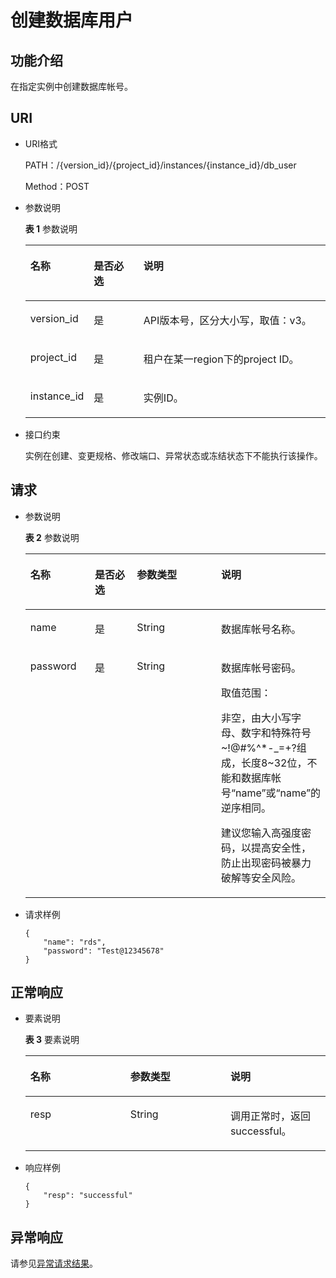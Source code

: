 # 创建数据库用户<a name="rds_06_0010"></a>

## 功能介绍<a name="section4850156117316"></a>

在指定实例中创建数据库帐号。

## URI<a name="section28961517113719"></a>

-   URI格式

    PATH：/\{version\_id\}/\{project\_id\}/instances/\{instance\_id\}/db\_user

    Method：POST


-   参数说明

    **表 1**  参数说明

    <a name="table4657088"></a>
    <table><thead align="left"><tr id="row60083059"><th class="cellrowborder" valign="top" width="20.93%" id="mcps1.2.4.1.1"><p id="p34889605"><a name="p34889605"></a><a name="p34889605"></a>名称</p>
    </th>
    <th class="cellrowborder" valign="top" width="16.6%" id="mcps1.2.4.1.2"><p id="p7485743"><a name="p7485743"></a><a name="p7485743"></a>是否必选</p>
    </th>
    <th class="cellrowborder" valign="top" width="62.470000000000006%" id="mcps1.2.4.1.3"><p id="p2365466"><a name="p2365466"></a><a name="p2365466"></a>说明</p>
    </th>
    </tr>
    </thead>
    <tbody><tr id="row64758146151954"><td class="cellrowborder" valign="top" width="20.93%" headers="mcps1.2.4.1.1 "><p id="p56082523152018"><a name="p56082523152018"></a><a name="p56082523152018"></a>version_id</p>
    </td>
    <td class="cellrowborder" valign="top" width="16.6%" headers="mcps1.2.4.1.2 "><p id="p46390478152018"><a name="p46390478152018"></a><a name="p46390478152018"></a>是</p>
    </td>
    <td class="cellrowborder" valign="top" width="62.470000000000006%" headers="mcps1.2.4.1.3 "><p id="p66641275152018"><a name="p66641275152018"></a><a name="p66641275152018"></a>API版本号，区分大小写，取值：v3。</p>
    </td>
    </tr>
    <tr id="row57385070"><td class="cellrowborder" valign="top" width="20.93%" headers="mcps1.2.4.1.1 "><p id="p17679057"><a name="p17679057"></a><a name="p17679057"></a>project_id</p>
    </td>
    <td class="cellrowborder" valign="top" width="16.6%" headers="mcps1.2.4.1.2 "><p id="p22717550"><a name="p22717550"></a><a name="p22717550"></a>是</p>
    </td>
    <td class="cellrowborder" valign="top" width="62.470000000000006%" headers="mcps1.2.4.1.3 "><p id="p28182251"><a name="p28182251"></a><a name="p28182251"></a>租户在某一region下的project ID。</p>
    </td>
    </tr>
    <tr id="row2864326155157"><td class="cellrowborder" valign="top" width="20.93%" headers="mcps1.2.4.1.1 "><p id="p41557789155220"><a name="p41557789155220"></a><a name="p41557789155220"></a>instance_id</p>
    </td>
    <td class="cellrowborder" valign="top" width="16.6%" headers="mcps1.2.4.1.2 "><p id="p10737742155220"><a name="p10737742155220"></a><a name="p10737742155220"></a>是</p>
    </td>
    <td class="cellrowborder" valign="top" width="62.470000000000006%" headers="mcps1.2.4.1.3 "><p id="p64450739155220"><a name="p64450739155220"></a><a name="p64450739155220"></a>实例ID。</p>
    </td>
    </tr>
    </tbody>
    </table>

-   接口约束

    实例在创建、变更规格、修改端口、异常状态或冻结状态下不能执行该操作。


## 请求<a name="section3074340117316"></a>

-   参数说明

    **表 2**  参数说明

    <a name="table52869820"></a>
    <table><thead align="left"><tr id="row50931783"><th class="cellrowborder" valign="top" width="22.13%" id="mcps1.2.5.1.1"><p id="p31833731"><a name="p31833731"></a><a name="p31833731"></a>名称</p>
    </th>
    <th class="cellrowborder" valign="top" width="15.629999999999999%" id="mcps1.2.5.1.2"><p id="p1218491020110"><a name="p1218491020110"></a><a name="p1218491020110"></a>是否必选</p>
    </th>
    <th class="cellrowborder" valign="top" width="31.41%" id="mcps1.2.5.1.3"><p id="p28395444"><a name="p28395444"></a><a name="p28395444"></a>参数类型</p>
    </th>
    <th class="cellrowborder" valign="top" width="30.830000000000002%" id="mcps1.2.5.1.4"><p id="p18329666"><a name="p18329666"></a><a name="p18329666"></a>说明</p>
    </th>
    </tr>
    </thead>
    <tbody><tr id="row8307988"><td class="cellrowborder" valign="top" width="22.13%" headers="mcps1.2.5.1.1 "><p id="p1858451"><a name="p1858451"></a><a name="p1858451"></a>name</p>
    </td>
    <td class="cellrowborder" valign="top" width="15.629999999999999%" headers="mcps1.2.5.1.2 "><p id="p1418411101313"><a name="p1418411101313"></a><a name="p1418411101313"></a>是</p>
    </td>
    <td class="cellrowborder" valign="top" width="31.41%" headers="mcps1.2.5.1.3 "><p id="p16316838"><a name="p16316838"></a><a name="p16316838"></a>String</p>
    </td>
    <td class="cellrowborder" valign="top" width="30.830000000000002%" headers="mcps1.2.5.1.4 "><p id="p16706408"><a name="p16706408"></a><a name="p16706408"></a>数据库帐号名称。</p>
    </td>
    </tr>
    <tr id="row15972204015312"><td class="cellrowborder" valign="top" width="22.13%" headers="mcps1.2.5.1.1 "><p id="p1397354011538"><a name="p1397354011538"></a><a name="p1397354011538"></a>password</p>
    </td>
    <td class="cellrowborder" valign="top" width="15.629999999999999%" headers="mcps1.2.5.1.2 "><p id="p201843105113"><a name="p201843105113"></a><a name="p201843105113"></a>是</p>
    </td>
    <td class="cellrowborder" valign="top" width="31.41%" headers="mcps1.2.5.1.3 "><p id="p297304035318"><a name="p297304035318"></a><a name="p297304035318"></a>String</p>
    </td>
    <td class="cellrowborder" valign="top" width="30.830000000000002%" headers="mcps1.2.5.1.4 "><p id="p12973140105316"><a name="p12973140105316"></a><a name="p12973140105316"></a>数据库帐号密码。</p>
    <p id="p26487069"><a name="p26487069"></a><a name="p26487069"></a>取值范围：</p>
    <p id="p81001430755"><a name="p81001430755"></a><a name="p81001430755"></a>非空，由大小写字母、数字和特殊符号~!@#%^*-_=+?组成，长度8~32位，不能和数据库帐号<span class="parmname" id="parmname10978243952"><a name="parmname10978243952"></a><a name="parmname10978243952"></a>“name”</span>或<span class="parmname" id="parmname150045510519"><a name="parmname150045510519"></a><a name="parmname150045510519"></a>“name”</span>的逆序相同。</p>
    <p id="p12429628144458"><a name="p12429628144458"></a><a name="p12429628144458"></a>建议您输入高强度密码，以提高安全性，防止出现密码被暴力破解等安全风险。</p>
    </td>
    </tr>
    </tbody>
    </table>


-   请求样例

    ```
    {
        "name": "rds",
        "password": "Test@12345678"
    }
    ```


## 正常响应<a name="section28521534113742"></a>

-   要素说明

    **表 3**  要素说明

    <a name="table32267243"></a>
    <table><thead align="left"><tr id="row9230088"><th class="cellrowborder" valign="top" width="33.33333333333333%" id="mcps1.2.4.1.1"><p id="p9439626"><a name="p9439626"></a><a name="p9439626"></a>名称</p>
    </th>
    <th class="cellrowborder" valign="top" width="33.33333333333333%" id="mcps1.2.4.1.2"><p id="p26412257"><a name="p26412257"></a><a name="p26412257"></a>参数类型</p>
    </th>
    <th class="cellrowborder" valign="top" width="33.33333333333333%" id="mcps1.2.4.1.3"><p id="p59018101"><a name="p59018101"></a><a name="p59018101"></a>说明</p>
    </th>
    </tr>
    </thead>
    <tbody><tr id="row15736877"><td class="cellrowborder" valign="top" width="33.33333333333333%" headers="mcps1.2.4.1.1 "><p id="p66727538"><a name="p66727538"></a><a name="p66727538"></a>resp</p>
    </td>
    <td class="cellrowborder" valign="top" width="33.33333333333333%" headers="mcps1.2.4.1.2 "><p id="p36221483"><a name="p36221483"></a><a name="p36221483"></a>String</p>
    </td>
    <td class="cellrowborder" valign="top" width="33.33333333333333%" headers="mcps1.2.4.1.3 "><p id="p48259009"><a name="p48259009"></a><a name="p48259009"></a>调用正常时，返回successful。</p>
    </td>
    </tr>
    </tbody>
    </table>


-   响应样例

    ```
    {
        "resp": "successful"
    }
    ```


## 异常响应<a name="section51597550"></a>

请参见[异常请求结果](null.md)。

